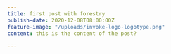 ```yaml
---
title: first post with forestry
publish-date: 2020-12-08T08:00:00Z
feature-image: "/uploads/invoke-logo-logotype.png"
content: this is the content of the post?

---
```


